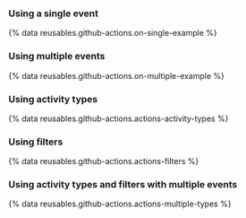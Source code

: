### Using a single event

{% data reusables.github-actions.on-single-example %}

### Using multiple events

{% data reusables.github-actions.on-multiple-example %}

### Using activity types

{% data reusables.github-actions.actions-activity-types %}

### Using filters

{% data reusables.github-actions.actions-filters %}

### Using activity types and filters with multiple events

{% data reusables.github-actions.actions-multiple-types %}